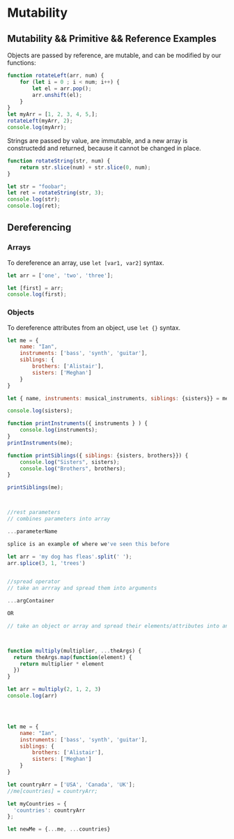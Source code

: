 # Mutability

## Mutability && Primitive && Reference Examples

Objects are passed by reference, are mutable, and can be modified by our functions:

```javascript
function rotateLeft(arr, num) {
    for (let i = 0 ; i < num; i++) {
        let el = arr.pop();
        arr.unshift(el);
    }
}
let myArr = [1, 2, 3, 4, 5,];
rotateLeft(myArr, 2);
console.log(myArr);
```

Strings are passed by value, are immutable, and a new array is constructedd and returned, because it cannot be changed in place.

```javascript
function rotateString(str, num) {
    return str.slice(num) + str.slice(0, num);
}

let str = "foobar";
let ret = rotateString(str, 3);
console.log(str);
console.log(ret);
```

## Dereferencing

### Arrays

To dereference an array, use `let [var1, var2]` syntax.

```javascript
let arr = ['one', 'two', 'three'];

let [first] = arr;
console.log(first);
```

### Objects

To dereference attributes from an object, use `let {}` syntax.

```javascript
let me = {
    name: "Ian",
    instruments: ['bass', 'synth', 'guitar'],
    siblings: {
        brothers: ['Alistair'],
        sisters: ['Meghan']
    }
}

let { name, instruments: musical_instruments, siblings: {sisters}} = me;

console.log(sisters);
```

```javascript
function printInstruments({ instruments } ) {
    console.log(instruments);
}
printInstruments(me);

function printSiblings({ siblings: {sisters, brothers}}) {
    console.log("Sisters", sisters);
    console.log("Brothers", brothers);
}

printSiblings(me);



//rest parameters
// combines parameters into array

...parameterName

splice is an example of where we've seen this before

let arr = 'my dog has fleas'.split(' ');
arr.splice(3, 1, 'trees')


//spread operator
// take an arrray and spread them into arguments

...argContainer

OR

// take an object or array and spread their elements/attributes into another object or array



function multiply(multiplier, ...theArgs) {
  return theArgs.map(function(element) {
    return multiplier * element
  })
}

let arr = multiply(2, 1, 2, 3)
console.log(arr)




let me = {
    name: "Ian",
    instruments: ['bass', 'synth', 'guitar'],
    siblings: {
        brothers: ['Alistair'],
        sisters: ['Meghan']
    }
}

let countryArr = ['USA', 'Canada', 'UK'];
//me[countries] = countryArr;

let myCountries = {
  'countries': countryArr
};

let newMe = {...me, ...countries}
```

